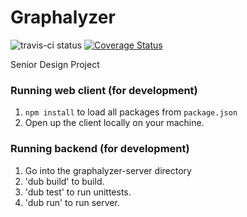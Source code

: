 # Graphalyzer
![travis-ci status](https://travis-ci.org/rwhite226/Graphalyzer.svg?branch=master) [![Coverage Status](https://coveralls.io/repos/rwhite226/Graphalyzer/badge.svg?branch=master&service=github)](https://coveralls.io/github/rwhite226/Graphalyzer?branch=master)

Senior Design Project

### Running web client (for development)
1. `npm install` to load all packages from `package.json`
2. Open up the client locally on your machine.

### Running backend (for development)
1. Go into the graphalyzer-server directory
2. 'dub build' to build.
3. 'dub test' to run unittests.
4. 'dub run' to run server.
